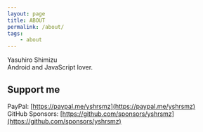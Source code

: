 ```yaml
---
layout: page
title: ABOUT
permalink: /about/
tags:
    - about
---
```


Yasuhiro Shimizu  
Android and JavaScript lover.

## Support me

PayPal: [https://paypal.me/yshrsmz](https://paypal.me/yshrsmz)  
GitHub Sponsors: [https://github.com/sponsors/yshrsmz](https://github.com/sponsors/yshrsmz) 
